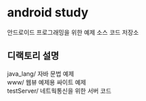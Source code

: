 # android study
안드로이드 프로그래밍을 위한 예제 소스 코드 저장소

## 디랙토리 설명
java_lang/ 자바 문법 예제   
www/ 웹뷰 예제용 싸이트 예제  
testServer/ 네트웍통신을 위한 서버 코드  
